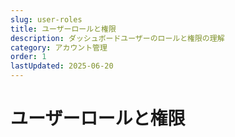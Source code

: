 ```yaml
---
slug: user-roles
title: ユーザーロールと権限
description: ダッシュボードユーザーのロールと権限の理解
category: アカウント管理
order: 1
lastUpdated: 2025-06-20
---
```


# ユーザーロールと権限
